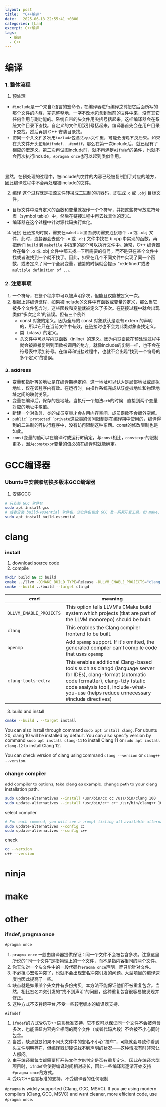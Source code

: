 ```yaml
---
layout: post
title:  "C++编译"
date:   2025-06-18 22:55:41 +0800
categories: [Lan]
excerpt: C++编译
tags:
  - 编译
  - C++
---
```


# 编译

### 1. 整体流程

1. 预处理

* `#include`是一个来自`C`语言的宏命令，在编译器进行编译之前把它后面所写的那个文件的内容，完完整整地、一字不改地包含到当前的文件中来，没有其它任何作用与副功能的。系统自带的头文件用尖括号括起来，这样编译器会在系统文件目录下查找。自定义的文件用双引号括起来，编译器首先会在用户目录下查找，然后再到 C++ 安装目录找。
* 把同一个头文件多次用`include`包含进`cpp`文件里，可能会出现不良后果。如果在头文件开头使用`#ifndef...#endif`，那么在第一次include后，就已经有了相应的宏定义，第二次再试图include时，就不再满足`#ifndef`的条件，也就不会再次执行include。`#pragma once`也可以起到类似作用。
</br>

显然，在预处理的过程中，被include的文件的内容已经被复制到了对应的地方，因此编译过程中不会再处理被include的文件。

2. 编译
这个过程就是把源文件转换成二进制的机器码，即生成`.o` 或 `.obj` 目标文件。

* 目标文件中没有定义的函数和变量就视作一个个符号，并把这些符号放进符号表（symbol table）中，然后在链接过程中再去找具体的定义。
* 编译器在这个过程中针对源代码执行优化。

3. 链接
在链接的时候，需要在`makefile`里面说明需要连接哪个 `.o` 或 `.obj` 文件，此时，连接器会去这个 `.o` 或 `.obj` 文件中找在 b.cpp 中实现的函数，再把他们 `build` 到 `makefile` 中指定的那个可以执行文件中。通常，C++ 编译器会在每个 .o 或 .obj 文件中都去找一下所需要的符号，而不是只在某个文件中找或者说找到一个就不找了。因此，如果在几个不同文件中实现了同一个函数，或者定义了同一个全局变量，链接的时候就会提示 "redefined"或者`multiple definition of ..`。

### 2. 注意事项

1. 一个符号，在整个程序中可以被声明多次，但能且仅能被定义一次。
2. 根据上述编译流程，如果被include的文件中有函数或变量的定义，那么当它被多个文件包含时，这些函数和变量就被定义了多次。在链接过程中就会出现类似“多次定义”的错误。但有三个例外
   * const 对象的定义。因为全局的 const 对象默认是没有 extern 的声明的，所以它只在当前文件中有效，在链接时也不会为此类对象查找定义。
   * 类（class）的定义。
   * 头文件中可以写内联函数（inline）的定义。因为内联函数在预处理过程中就会被直接复制到函数被调用的地方，就像include的复制一样，也不会在符号表中添加符号。在编译和链接过程中，也就不会出现“找到一个符号的多个定义”的错误。

### 3. address

* 变量和指针等的地址是在编译期确定的，这一地址可以认为是局部地址或虚拟地址，仅在该程序内有效。在运行时，由操作系统完成从该虚拟地址和物理地址之间的映射关系。
* 变量在编译后，保存的是地址。当执行一个加法`a+b`的时候，直接到两个变量对应的地址中取值。
* 新建一个对象时，类的成员变量才会占用内存空间，成员函数不会额外空间。
* `public``protected``private`这些类的访问限制是在编译期中使用的，编译得到的二进制的可执行程序中，没有访问限制这种东西。const的修改限制也是如此。
* `const`变量的值可以在编译时或运行时确定，与`const`相比，`constexpr`的限制更多，因为`constexpr`变量的值必须在编译时就能确定。

# GCC编译器

### Ubuntu中安装和切换多版本GCC编译器

1. 安装GCC

```bash
# 只安装 GCC 软件包
sudo apt install gcc 
# 或者安装 build-essential 软件包，该软件包包含 GCC 及一系列开发工具，如 make、g++ 和dpkg-dev。
sudo apt install build-essential 
```

# clang

### install

1. download source code
2. compile

```bash
mkdir build && cd build
cmake ../llvm -DCMAKE_BUILD_TYPE=Release -DLLVM_ENABLE_PROJECTS="clang;openmp;clang-tools-extra" 
cmake --build ../build --target clangd
```

| cmd                     | meaning                                                                                                                                                                                                                                   |
| ----------------------- | ----------------------------------------------------------------------------------------------------------------------------------------------------------------------------------------------------------------------------------------- |
| `DLLVM_ENABLE_PROJECTS` | This option tells LLVM's CMake build system which projects (that are part of the LLVM monorepo) should be built.                                                                                                                          |
| `clang`                 | This enables the Clang compiler frontend to be built.                                                                                                                                                                                     |
| `openmp`                | Add `openmp` support. If it's omitted, the generated compiler can't compile code that uses `openmp`                                                                                                                                       |
| `clang-tools-extra`     | This enables additional Clang-based tools such as clangd (language server for IDEs), clang-format (automatic code formatter), clang-tidy (static code analysis tool), include-what-you-use (helps reduce unnecessary #include directives) |

3. build and install

```bash
cmake --build . --target install
```

You can also install through command `sudo apt install clang`. For ubuntu 20, clang 10 will be installed by default. You can also specify version by command `sudo apt install clang-11` to install Clang 11
 or `sudo apt install clang-12` to install Clang 12.

You can check version of clang using command `clang --version` or `clang++ --version`.

### change compiler

add compiler to options, taka clang as example. change path to your clang installation path.

```bash
sudo update-alternatives --install /usr/bin/cc cc /usr/bin/clang 100
sudo update-alternatives --install /usr/bin/c++ c++ /usr/bin/clang++ 100
```

select compiler

```bash
# For each command, you will see a prompt listing all available alternatives. Type the number corresponding to clang and press Enter.
sudo update-alternatives --config cc
sudo update-alternatives --config c++
```

check

```bash
cc --version
c++ --version
```

# ninja

# make

# other

### ifndef, pragma once

`#pragma once`

1. `pragma once` 一般由编译器提供保证：同一个文件不会被包含多次。注意这里所说的“同一个文件”是指物理上的一个文件，而不是指内容相同的两个文件。
2. 你无法对一个头文件中的一段代码作`pragma once`声明，而只能针对文件。
3. 不必担心宏名冲突了，也就不会出现宏名冲突引发的问题。大型项目的编译速度也因此提高了一些。
4. 缺点就是如果某个头文件有多份拷贝，本方法不能保证他们不被重复包含。当然，相比宏名冲突引发的“找不到声明”的问题，这种重复包含很容易被发现并修正。
5. 这种方式不支持跨平台,不受一些较老版本的编译器支持.

`#ifndef`

1. `ifndef`的方式受C/C++语言标准支持。它不仅可以保证同一个文件不会被包含多次，也能保证内容完全相同的两个文件（或者代码片段）不会被不小心同时包含。
2. 当然，缺点就是如果不同头文件中的宏名不小心“撞车”，可能就会导致你看到头文件明明存在，但编译器却硬说找不到声明的状况——这种情况有时非常让人郁闷。
3. 由于编译器每次都需要打开头文件才能判定是否有重复定义，因此在编译大型项目时，`ifndef`会使得编译时间相对较长，因此一些编译器逐渐开始支持`#pragma once`的方式。
4. 受C/C++语言标准的支持，不受编译器的任何限制.

`#pragma` is widely supported (Clang, GCC, MSVC). If you are using modern compilers (Clang, GCC, MSVC) and want cleaner, more efficient code, use `#pragma once`.
